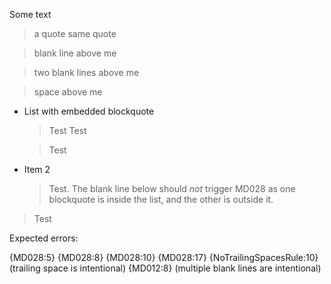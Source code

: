 Some text

> a quote
> same quote

> blank line above me


> two blank lines above me
 
> space above me

* List with embedded blockquote

  > Test
  > Test

  > Test

* Item 2

  > Test. The blank line below should _not_ trigger MD028 as one blockquote is
  > inside the list, and the other is outside it.

> Test

Expected errors:

{MD028:5} {MD028:8} {MD028:10} {MD028:17}
{NoTrailingSpacesRule:10} (trailing space is intentional)
{MD012:8} (multiple blank lines are intentional)
